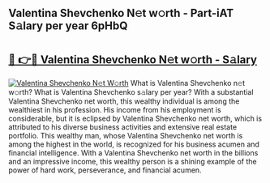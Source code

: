 ## Valentina Shevchenko N𝚎t w𝚘rth - Part-iAT S𝚊lary per year 6pHbQ

# <h2><a href="http://gc02kf.nevu.top/?p=Valentina+Shevchenko">🔗 👉🔴 Valentina Shevchenko N𝚎t w𝚘rth - S𝚊lary</a></h2>

[![Valentina Shevchenko N𝚎t W𝚘rth](https://i.imgur.com/Oavwk0R.jpeg)](http://gc02kf.nevu.top/?p=Valentina+Shevchenko)
What is Valentina Shevchenko n𝚎t w𝚘rth? What is Valentina Shevchenko s𝚊lary per year?
With a substantial Valentina Shevchenko net worth, this wealthy individual is among the wealthiest in his profession. His income from his employment is considerable, but it is eclipsed by Valentina Shevchenko net worth, which is attributed to his diverse business activities and extensive real estate portfolio. This wealthy man, whose Valentina Shevchenko net worth is among the highest in the world, is recognized for his business acumen and financial intelligence. With a Valentina Shevchenko net worth in the billions and an impressive income, this wealthy person is a shining example of the power of hard work, perseverance, and financial acumen.
